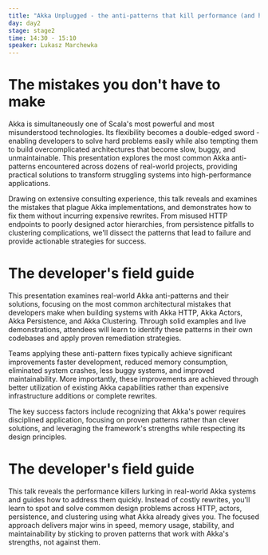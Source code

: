```yaml
---
title: "Akka Unplugged - the anti-patterns that kill performance (and how to fix them)"
day: day2
stage: stage2
time: 14:30 - 15:10
speaker: Lukasz Marchewka
---
```


# The mistakes you don't have to make

Akka is simultaneously one of Scala's most powerful and most misunderstood technologies. Its flexibility becomes a double-edged sword - enabling developers to solve hard problems easily while also tempting them to build overcomplicated architectures that become slow, buggy, and unmaintainable. This presentation explores the most common Akka anti-patterns encountered across dozens of real-world projects, providing practical solutions to transform struggling systems into high-performance applications.

Drawing on extensive consulting experience, this talk reveals and examines the mistakes that plague Akka implementations, and demonstrates how to fix them without incurring expensive rewrites. From misused HTTP endpoints to poorly designed actor hierarchies, from persistence pitfalls to clustering complications, we'll dissect the patterns that lead to failure and provide actionable strategies for success.

# The developer's field guide

This presentation examines real-world Akka anti-patterns and their solutions, focusing on the most common architectural mistakes that developers make when building systems with Akka HTTP, Akka Actors, Akka Persistence, and Akka Clustering. Through solid examples and live demonstrations, attendees will learn to identify these patterns in their own codebases and apply proven remediation strategies.

Teams applying these anti-pattern fixes typically achieve significant improvements faster development, reduced memory consumption, eliminated system crashes, less buggy systems, and improved maintainability. More importantly, these improvements are achieved through better utilization of existing Akka capabilities rather than expensive infrastructure additions or complete rewrites.

The key success factors include recognizing that Akka's power requires disciplined application, focusing on proven patterns rather than clever solutions, and leveraging the framework's strengths while respecting its design principles.

# The developer's field guide

This talk reveals the performance killers lurking in real-world Akka systems and guides how to address them quickly. Instead of costly rewrites, you'll learn to spot and solve common design problems across HTTP, actors, persistence, and clustering using what Akka already gives you. The focused approach delivers major wins in speed, memory usage, stability, and maintainability by sticking to proven patterns that work with Akka's strengths, not against them.
